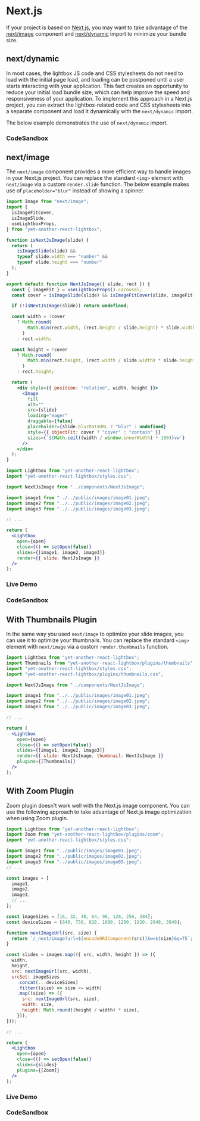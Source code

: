 # Next.js

If your project is based on [Next.js](https://nextjs.org/), you may want to take
advantage of the [next/image](https://nextjs.org/docs/api-reference/next/image)
component and
[next/dynamic](https://nextjs.org/docs/advanced-features/dynamic-import) import
to minimize your bundle size.

## next/dynamic

In most cases, the lightbox JS code and CSS stylesheets do not need to load with
the initial page load, and loading can be postponed until a user starts
interacting with your application. This fact creates an opportunity to reduce
your initial load bundle size, which can help improve the speed and
responsiveness of your application. To implement this approach in a Next.js
project, you can extract the lightbox-related code and CSS stylesheets into a
separate component and load it dynamically with the `next/dynamic` import.

The below example demonstrates the use of `next/dynamic` import.

### CodeSandbox

<CodeSandboxLink link="https://codesandbox.io/p/sandbox/yet-another-react-lightbox-nextjs-dynamic-rgkgk6" file="/app/page.tsx" path="/" />

## next/image

The `next/image` component provides a more efficient way to handle images in
your Next.js project. You can replace the standard `<img>` element with
`next/image` via a custom `render.slide` function. The below example makes use
of `placeholder="blur"` instead of showing a spinner.

```jsx
import Image from "next/image";
import {
  isImageFitCover,
  isImageSlide,
  useLightboxProps,
} from "yet-another-react-lightbox";

function isNextJsImage(slide) {
  return (
    isImageSlide(slide) &&
    typeof slide.width === "number" &&
    typeof slide.height === "number"
  );
}

export default function NextJsImage({ slide, rect }) {
  const { imageFit } = useLightboxProps().carousel;
  const cover = isImageSlide(slide) && isImageFitCover(slide, imageFit);

  if (!isNextJsImage(slide)) return undefined;

  const width = !cover
    ? Math.round(
        Math.min(rect.width, (rect.height / slide.height) * slide.width),
      )
    : rect.width;

  const height = !cover
    ? Math.round(
        Math.min(rect.height, (rect.width / slide.width) * slide.height),
      )
    : rect.height;

  return (
    <div style={{ position: "relative", width, height }}>
      <Image
        fill
        alt=""
        src={slide}
        loading="eager"
        draggable={false}
        placeholder={slide.blurDataURL ? "blur" : undefined}
        style={{ objectFit: cover ? "cover" : "contain" }}
        sizes={`${Math.ceil((width / window.innerWidth) * 100)}vw`}
      />
    </div>
  );
}
```

```jsx
import Lightbox from "yet-another-react-lightbox";
import "yet-another-react-lightbox/styles.css";

import NextJsImage from "../components/NextJsImage";

import image1 from "../../public/images/image01.jpeg";
import image2 from "../../public/images/image02.jpeg";
import image3 from "../../public/images/image03.jpeg";

// ...

return (
  <Lightbox
    open={open}
    close={() => setOpen(false)}
    slides={[image1, image2, image3]}
    render={{ slide: NextJsImage }}
  />
);
```

### Live Demo

<NextJsExample />

### CodeSandbox

<CodeSandboxLink link="https://codesandbox.io/p/sandbox/yet-another-react-lightbox-nextjs-ts-dt0l1m" file="/app/page.tsx" path="/" />

## With Thumbnails Plugin

In the same way you used `next/image` to optimize your slide images, you can use
it to optimize your thumbnails. You can replace the standard `<img>` element
with `next/image` via a custom `render.thumbnails` function.

```jsx
import Lightbox from "yet-another-react-lightbox";
import Thumbnails from "yet-another-react-lightbox/plugins/thumbnails";
import "yet-another-react-lightbox/styles.css";
import "yet-another-react-lightbox/plugins/thumbnails.css";

import NextJsImage from "../components/NextJsImage";

import image1 from "../../public/images/image01.jpeg";
import image2 from "../../public/images/image02.jpeg";
import image3 from "../../public/images/image03.jpeg";

// ...

return (
  <Lightbox
    open={open}
    close={() => setOpen(false)}
    slides={[image1, image2, image3]}
    render={{ slide: NextJsImage, thumbnail: NextJsImage }}
    plugins={[Thumbnails]}
  />
);
```

## With Zoom Plugin

Zoom plugin doesn't work well with the Next.js image component. You can use the
following approach to take advantage of Next.js image optimization when using
Zoom plugin.

```jsx
import Lightbox from "yet-another-react-lightbox";
import Zoom from "yet-another-react-lightbox/plugins/zoom";
import "yet-another-react-lightbox/styles.css";

import image1 from "../public/images/image01.jpeg";
import image2 from "../public/images/image02.jpeg";
import image3 from "../public/images/image03.jpeg";
// ...

const images = [
  image1,
  image2,
  image3,
  // ...
];

const imageSizes = [16, 32, 48, 64, 96, 128, 256, 384];
const deviceSizes = [640, 750, 828, 1080, 1200, 1920, 2048, 3840];

function nextImageUrl(src, size) {
  return `/_next/image?url=${encodeURIComponent(src)}&w=${size}&q=75`;
}

const slides = images.map(({ src, width, height }) => ({
  width,
  height,
  src: nextImageUrl(src, width),
  srcSet: imageSizes
    .concat(...deviceSizes)
    .filter((size) => size <= width)
    .map((size) => ({
      src: nextImageUrl(src, size),
      width: size,
      height: Math.round((height / width) * size),
    })),
}));

// ...

return (
  <Lightbox
    open={open}
    close={() => setOpen(false)}
    slides={slides}
    plugins={[Zoom]}
  />
);
```

### Live Demo

<NextJsZoomExample />

### CodeSandbox

<CodeSandboxLink link="https://codesandbox.io/p/sandbox/yet-another-react-lightbox-nextjs-zoom-323vcm" file="/app/page.tsx" path="/" />
